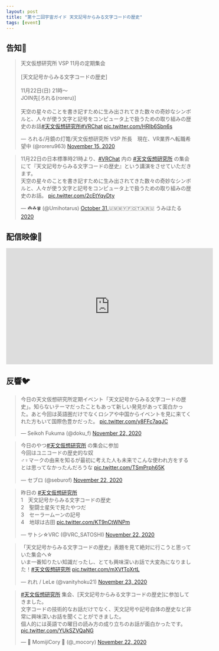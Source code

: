 ```yaml
---
layout: post
title: "第十二回宇宙ガイド 天文記号からみる文字コードの歴史"
tags: [event]
---
```


## 告知📣
<blockquote class="twitter-tweet" data-theme="dark"><p lang="ja" dir="ltr">天文仮想研究所 VSP 11月の定期集会<br><br>[天文記号からみる文字コードの歴史]<br><br>11月22日(日) 21時～<br>JOIN先[ろれる(roreru)]<br><br>天空の星々のことを書き記すために生み出されてきた数々の奇妙なシンボルと、人々が使う文字と記号をコンピュータ上で扱うための取り組みの歴史のお話<a href="https://twitter.com/hashtag/%E5%A4%A9%E6%96%87%E4%BB%AE%E6%83%B3%E7%A0%94%E7%A9%B6%E6%89%80?src=hash&amp;ref_src=twsrc%5Etfw">#天文仮想研究所</a><a href="https://twitter.com/hashtag/VRChat?src=hash&amp;ref_src=twsrc%5Etfw">#VRChat</a> <a href="https://t.co/HRIb6Sbn6s">pic.twitter.com/HRIb6Sbn6s</a></p>&mdash; ろれる/月鏡の灯篭/天文仮想研究所 VSP 所長　現在、VR業界へ転職希望中 (@roreru963) <a href="https://twitter.com/roreru963/status/1327851998226497536?ref_src=twsrc%5Etfw">November 15, 2020</a></blockquote> <script async src="https://platform.twitter.com/widgets.js" charset="utf-8"></script>

<blockquote class="twitter-tweet" data-theme="dark"><p lang="ja" dir="ltr">11月22日の日本標準時21時より、<a href="https://twitter.com/hashtag/VRChat?src=hash&amp;ref_src=twsrc%5Etfw">#VRChat</a> 内の <a href="https://twitter.com/hashtag/%E5%A4%A9%E6%96%87%E4%BB%AE%E6%83%B3%E7%A0%94%E7%A9%B6%E6%89%80?src=hash&amp;ref_src=twsrc%5Etfw">#天文仮想研究所</a> の集会にて『天文記号からみる文字コードの歴史』という講演をさせていただきます。<br>天空の星々のことを書き記すために生み出されてきた数々の奇妙なシンボルと、人々が使う文字と記号をコンピュータ上で扱うための取り組みの歴史のお話。 <a href="https://t.co/2cEtYqyDty">pic.twitter.com/2cEtYqyDty</a></p>&mdash; ⁧🇺🇲🇲🇾🇫🇴🇹🇦🇷🇺 うみほたる⁦☘️☘︎🍀 (@Umihotarus) <a href="https://twitter.com/Umihotarus/status/1322424445730910208?ref_src=twsrc%5Etfw">October 31, 2020</a></blockquote> <script async src="https://platform.twitter.com/widgets.js" charset="utf-8"></script>

## 配信映像📡
<div class="youtube">
<iframe width="560" height="315" src="https://www.youtube.com/embed/0evkKVBkSCo" frameborder="0" allow="accelerometer; autoplay; clipboard-write; encrypted-media; gyroscope; picture-in-picture" allowfullscreen></iframe>
</div>

## 反響🐦
<blockquote class="twitter-tweet" data-theme="dark"><p lang="ja" dir="ltr">今日の天文仮想研究所定期イベント「天文記号からみる文字コードの歴史」。知らないテーマだったこともあって新しい発見があって面白かった。あと今回は英語圏だけでなくロシアや中国からイベントを見に来てくれた方もいて国際色豊かだった。 <a href="https://t.co/y8FFc7aqJC">pic.twitter.com/y8FFc7aqJC</a></p>&mdash; Seikoh Fukuma (@doku_f) <a href="https://twitter.com/doku_f/status/1330534994754801665?ref_src=twsrc%5Etfw">November 22, 2020</a></blockquote> <script async src="https://platform.twitter.com/widgets.js" charset="utf-8"></script>

<blockquote class="twitter-tweet" data-theme="dark"><p lang="ja" dir="ltr">今日のやつ<a href="https://twitter.com/hashtag/%E5%A4%A9%E6%96%87%E4%BB%AE%E6%83%B3%E7%A0%94%E7%A9%B6%E6%89%80?src=hash&amp;ref_src=twsrc%5Etfw">#天文仮想研究所</a> の集会に参加<br>今回はユニコードの歴史的な奴<br>♂♀マークの由来を知るが最初に考えた人も未来でこんな使われ方をするとは思ってなかったんだろうな <a href="https://t.co/TSmPrph65K">pic.twitter.com/TSmPrph65K</a></p>&mdash; セブロ (@seburof) <a href="https://twitter.com/seburof/status/1330580437287067648?ref_src=twsrc%5Etfw">November 22, 2020</a></blockquote> <script async src="https://platform.twitter.com/widgets.js" charset="utf-8"></script>

<blockquote class="twitter-tweet" data-theme="dark"><p lang="ja" dir="ltr">昨日の <a href="https://twitter.com/hashtag/%E5%A4%A9%E6%96%87%E4%BB%AE%E6%83%B3%E7%A0%94%E7%A9%B6%E6%89%80?src=hash&amp;ref_src=twsrc%5Etfw">#天文仮想研究所</a> <br>1　天文記号からみる文字コードの歴史<br>2　聖闘士星矢で見たやつだ<br>3　セーラームーンの記号<br>4　地球は古田 <a href="https://t.co/KT9nCtWNPm">pic.twitter.com/KT9nCtWNPm</a></p>&mdash; サトシ☆VRC (@VRC_SATOSHI) <a href="https://twitter.com/VRC_SATOSHI/status/1330627459444658176?ref_src=twsrc%5Etfw">November 22, 2020</a></blockquote> <script async src="https://platform.twitter.com/widgets.js" charset="utf-8"></script>

<blockquote class="twitter-tweet" data-theme="dark"><p lang="ja" dir="ltr">「天文記号からみる文字コードの歴史」表題を見て絶対に行こうと思っていた集会へ☆<br>いま一番知りたい知識だったし、とても興味深いお話で大変為になりました！<a href="https://twitter.com/hashtag/%E5%A4%A9%E6%96%87%E4%BB%AE%E6%83%B3%E7%A0%94%E7%A9%B6%E6%89%80?src=hash&amp;ref_src=twsrc%5Etfw">#天文仮想研究所</a> <a href="https://t.co/mXVfToXrtL">pic.twitter.com/mXVfToXrtL</a></p>&mdash; れれ / LeLe (@vanityhoku21) <a href="https://twitter.com/vanityhoku21/status/1330716265028018176?ref_src=twsrc%5Etfw">November 23, 2020</a></blockquote> <script async src="https://platform.twitter.com/widgets.js" charset="utf-8"></script>

<blockquote class="twitter-tweet" data-theme="dark"><p lang="ja" dir="ltr"><a href="https://twitter.com/hashtag/%E5%A4%A9%E6%96%87%E4%BB%AE%E6%83%B3%E7%A0%94%E7%A9%B6%E6%89%80?src=hash&amp;ref_src=twsrc%5Etfw">#天文仮想研究所</a> 集会、[天文記号からみる文字コードの歴史]に参加してきました。<br>文字コードの技術的なお話だけでなく、天文記号や記号自体の歴史など非常に興味深いお話を聞くことができました。<br>個人的には英語での曜日の読み方の成り立ちのお話が面白かったです。 <a href="https://t.co/YUkSZVQaNG">pic.twitter.com/YUkSZVQaNG</a></p>&mdash; 🍁 MomijiCory 🍁 (@_mocory) <a href="https://twitter.com/_mocory/status/1330520133886902279?ref_src=twsrc%5Etfw">November 22, 2020</a></blockquote> <script async src="https://platform.twitter.com/widgets.js" charset="utf-8"></script>